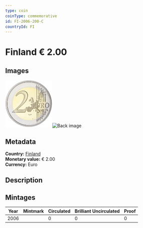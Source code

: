```yaml
---
type: coin
coinType: commemorative
id: FI-2006-200-C
countryId: FI
---
```


# Finland € 2.00

## Images

<img src="../../Images/common-2002-200.png" height="150" alt="Front image"><img src="Images/FI-2006-200-000.png" height="150" alt="Back image">

## Metadata

**Country:** [Finland](../../Countries/Finland/index.md)\
**Monetary value:** € 2.00\
**Currency:** Euro

## Description


## Mintages

| Year | Mintmark | Circulated | Brilliant Uncirculated | Proof |
| ---- | -------- | ---------- | ---------------------- | ----- |
| 2006 |  | 0| 0 | 0 |
